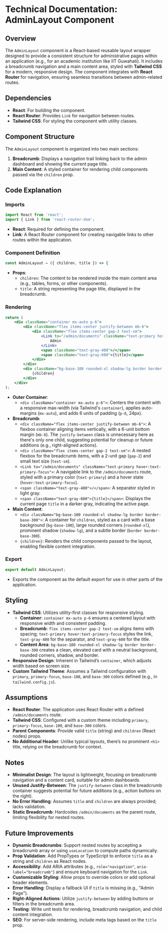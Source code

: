 

# Technical Documentation: AdminLayout Component

## Overview

The `AdminLayout` component is a React-based reusable layout wrapper designed to provide a consistent structure for administrative pages within an application (e.g., for an academic institution like IIT Guwahati). It includes a breadcrumb navigation and a main content area, styled with **Tailwind CSS** for a modern, responsive design. The component integrates with **React Router** for navigation, ensuring seamless transitions between admin-related routes.

## Dependencies

- **React**: For building the component.
- **React Router**: Provides `Link` for navigation between routes.
- **Tailwind CSS**: For styling the component with utility classes.

## Component Structure

The `AdminLayout` component is organized into two main sections:

1. **Breadcrumb**: Displays a navigation trail linking back to the admin dashboard and showing the current page title.
2. **Main Content**: A styled container for rendering child components passed via the `children` prop.

## Code Explanation

### Imports

```jsx
import React from 'react';
import { Link } from 'react-router-dom';
```

- **React**: Required for defining the component.
- **Link**: A React Router component for creating navigable links to other routes within the application.

### Component Definition

```jsx
const AdminLayout = ({ children, title }) => {
```

- **Props**:
  - `children`: The content to be rendered inside the main content area (e.g., tables, forms, or other components).
  - `title`: A string representing the page title, displayed in the breadcrumb.

### Rendering

```jsx
return (
    <div className="container mx-auto p-6">
        <div className="flex items-center justify-between mb-6">
            <div className="flex items-center gap-2 text-sm">
                <Link to="/admin/documents" className="text-primary hover:text-primary-focus">
                    Admin
                </Link>
                <span className="text-gray-400">/</span>
                <span className="text-gray-600">{title}</span>
            </div>
        </div>
        <div className="bg-base-100 rounded-xl shadow-lg border border-base-300">
            {children}
        </div>
    </div>
);
```

- **Outer Container**:
  - `<div className="container mx-auto p-6">`: Centers the content with a responsive max-width (via Tailwind's `container`), applies auto-margins (`mx-auto`), and adds 6 units of padding (`p-6`, 24px).
- **Breadcrumb**:
  - `<div className="flex items-center justify-between mb-6">`: A flexbox container aligning items vertically, with a 6-unit bottom margin (`mb-6`). The `justify-between` class is unnecessary here as there's only one child, suggesting potential for cleanup or future additions (e.g., right-aligned actions).
  - `<div className="flex items-center gap-2 text-sm">`: A nested flexbox for the breadcrumb items, with a 2-unit gap (`gap-2`) and small text size (`text-sm`).
  - `<Link to="/admin/documents" className="text-primary hover:text-primary-focus">`: A navigable link to the `/admin/documents` route, styled with a primary color (`text-primary`) and a hover state (`hover:text-primary-focus`).
  - `<span className="text-gray-400">/</span>`: A separator styled in light gray.
  - `<span className="text-gray-600">{title}</span>`: Displays the current page `title` in a darker gray, indicating the active page.
- **Main Content**:
  - `<div className="bg-base-100 rounded-xl shadow-lg border border-base-300">`: A container for `children`, styled as a card with a base background (`bg-base-100`), large rounded corners (`rounded-xl`), prominent shadow (`shadow-lg`), and a subtle border (`border border-base-300`).
  - `{children}`: Renders the child components passed to the layout, enabling flexible content integration.

### Export

```jsx
export default AdminLayout;
```

- Exports the component as the default export for use in other parts of the application.

## Styling

- **Tailwind CSS**: Utilizes utility-first classes for responsive styling.
  - **Container**: `container mx-auto p-6` ensures a centered layout with responsive width and consistent padding.
  - **Breadcrumb**: `flex items-center gap-2 text-sm` aligns items with spacing; `text-primary hover:text-primary-focus` styles the link, `text-gray-400` for the separator, and `text-gray-600` for the title.
  - **Content Area**: `bg-base-100 rounded-xl shadow-lg border border-base-300` creates a clean, elevated card with a neutral background, rounded corners, shadow, and border.
- **Responsive Design**: Inherent in Tailwind’s `container`, which adjusts width based on screen size.
- **Custom Tailwind Theme**: Assumes a Tailwind configuration with `primary`, `primary-focus`, `base-100`, and `base-300` colors defined (e.g., in `tailwind.config.js`).

## Assumptions

- **React Router**: The application uses React Router with a defined `/admin/documents` route.
- **Tailwind CSS**: Configured with a custom theme including `primary`, `primary-focus`, `base-100`, and `base-300` colors.
- **Parent Components**: Provide valid `title` (string) and `children` (React nodes) props.
- **No Additional Header**: Unlike typical layouts, there’s no prominent `<h1>` title, relying on the breadcrumb for context.

## Notes

- **Minimalist Design**: The layout is lightweight, focusing on breadcrumb navigation and a content card, suitable for admin dashboards.
- **Unused Justify-Between**: The `justify-between` class in the breadcrumb container suggests potential for future additions (e.g., action buttons on the right).
- **No Error Handling**: Assumes `title` and `children` are always provided; lacks validation.
- **Static Breadcrumb**: Hardcodes `/admin/documents` as the parent route, limiting flexibility for nested routes.

## Future Improvements

- **Dynamic Breadcrumbs**: Support nested routes by accepting a breadcrumb array or using `useLocation` to compute paths dynamically.
- **Prop Validation**: Add PropTypes or TypeScript to enforce `title` as a string and `children` as React nodes.
- **Accessibility**: Add ARIA attributes (e.g., `role="navigation"`, `aria-label="breadcrumb"`) and ensure keyboard navigation for the `Link`.
- **Customizable Styling**: Allow props to override colors or add optional header elements.
- **Error Handling**: Display a fallback UI if `title` is missing (e.g., "Admin Page").
- **Right-Aligned Actions**: Utilize `justify-between` by adding buttons or filters in the breadcrumb area.
- **Testing**: Write unit tests for rendering, breadcrumb navigation, and child content integration.
- **SEO**: For server-side rendering, include meta tags based on the `title` prop.

